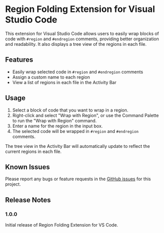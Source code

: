 # Region Folding Extension for Visual Studio Code

This extension for Visual Studio Code allows users to easily wrap blocks of code with `#region` and `#endregion` comments, providing better organization and readability. It also displays a tree view of the regions in each file.

## Features

- Easily wrap selected code in `#region` and `#endregion` comments
- Assign a custom name to each region
- View a list of regions in each file in the Activity Bar

## Usage

1. Select a block of code that you want to wrap in a region.
2. Right-click and select "Wrap with Region", or use the Command Palette to run the "Wrap with Region" command.
3. Enter a name for the region in the input box.
4. The selected code will be wrapped in `#region` and `#endregion` comments.

The tree view in the Activity Bar will automatically update to reflect the current regions in each file.

## Known Issues

Please report any bugs or feature requests in the [GitHub issues](https://github.com/swssr/region-wrapper.git/issues) for this project.

## Release Notes

### 1.0.0

Initial release of Region Folding Extension for VS Code.
